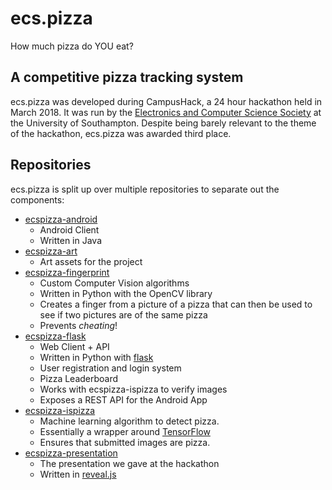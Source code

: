 # ecs.pizza 
How much pizza do YOU eat?

## A competitive pizza tracking system 
ecs.pizza was developed during CampusHack, a 24 hour hackathon held in March 2018. It was run by
the [Electronics and Computer Science Society](https://society.ecs.soton.ac.uk) at the University of Southampton.
Despite being barely relevant to the theme of the hackathon, ecs.pizza was awarded third place.

## Repositories
ecs.pizza is split up over multiple repositories to separate out the components:

- [ecspizza-android][ecspizza-android]
  - Android Client 
  - Written in Java
- [ecspizza-art][ecspizza-art]
  - Art assets for the project
- [ecspizza-fingerprint][ecspizza-fingerprint]
  - Custom Computer Vision algorithms
  - Written in Python with the OpenCV library
  - Creates a finger from a picture of a pizza that can then be used to see if two pictures are of the same pizza
  - Prevents *cheating*!
- [ecspizza-flask][ecspizza-flask]
  - Web Client + API
  - Written in Python with [flask][flask]
  - User registration and login system
  - Pizza Leaderboard
  - Works with ecspizza-ispizza to verify images
  - Exposes a REST API for the Android App
- [ecspizza-ispizza][ecspizza-ispizza]
  - Machine learning algorithm to detect pizza.
  - Essentially a wrapper around [TensorFlow][tensorflow]
  - Ensures that submitted images are pizza.
- [ecspizza-presentation][ecspizza-presentation]
  - The presentation we gave at the hackathon
  - Written in [reveal.js][reveal]

[ecspizza-android]: https://github.com/dysfunctionals/ecspizza-android
[ecspizza-art]: https://github.com/dysfunctionals/ecspizza-art
[ecspizza-fingerprint]: https://github.com/dysfunctionals/ecspizza-fingerprint
[ecspizza-flask]: https://github.com/dysfunctionals/ecspizza-flask
[ecspizza-ispizza]: https://github.com/dysfunctionals/ecspizza-ispizza
[ecspizza-presentation]: https://github.com/dysfunctionals/ecspizza-presentation
[flask]: http://flask.pocoo.org/
[tensorflow]: https://www.tensorflow.org/
[reveal]: https://revealjs.com/
